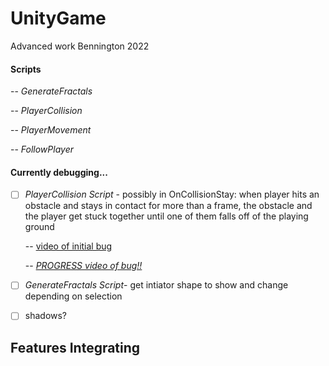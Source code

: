 # UnityGame
Advanced work Bennington 2022


#### Scripts

-- *GenerateFractals* 

-- *PlayerCollision*

-- *PlayerMovement* 

-- *FollowPlayer* 

#### Currently debugging... ####

- [ ] *PlayerCollision Script* - possibly in OnCollisionStay: when player hits an obstacle and stays in contact for more than a frame, the obstacle and the player get stuck together until one of them falls off of the playing ground 

     -- [video of initial bug](https://drive.google.com/file/d/1ZmKTVZOmkKcH46sZOwlaJa-lCvVBX-wI/view?usp=sharing)

     -- [*PROGRESS video of bug!!*](https://youtu.be/nihNty_lZJU) 

- [ ] *GenerateFractals Script*- get intiator shape to show and change depending on selection
- [ ] shadows? 

## Features Integrating 


